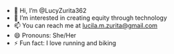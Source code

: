 - 👋 Hi, I’m @LucyZurita362
- 👀 I’m interested in creating equity through technology
- 📫 You can reach me at lucila.m.zurita@gmail.com
- 😄 Pronouns: She/Her
- ⚡ Fun fact: I love running and biking

<!---
LucyZurita362/LucyZurita362 is a ✨ special ✨ repository because its `README.md` (this file) appears on your GitHub profile.
You can click the Preview link to take a look at your changes.
--->

